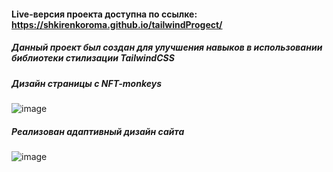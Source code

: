 #### Live-версия проекта доступна по ссылке: https://shkirenkoroma.github.io/tailwindProgect/
##### Данный проект был создан для улучшения навыков в использовании библиотеки стилизации TailwindCSS
##### Дизайн страницы с NFT-monkeys
![image](https://github.com/Shkirenkoroma/tailwindProgect/assets/61347452/bb723db2-0d4b-44f3-a82d-0b9eeeb6492f)
##### Реализован адаптивный дизайн сайта
![image](https://github.com/Shkirenkoroma/tailwindProgect/assets/61347452/192c94f8-0708-4602-a7f6-12dcdac7f057)
